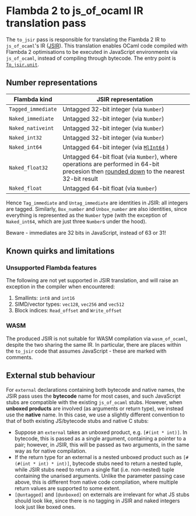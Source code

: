 # Flambda 2 to js_of_ocaml IR translation pass

The `to_jsir` pass is responsible for translating the Flambda 2 IR to `js_of_ocaml`'s IR ([JSIR](jsoo_imports/code.mli)). This translation enables OCaml code compiled with Flambda 2 optimisations to be executed in JavaScript environments via `js_of_ocaml`, instead of compiling through bytecode. The entry point is [`To_jsir.unit`](to_jsir.mli).

## Number representations
| Flambda kind       | JSIR representation                                                                                                                                                                                                |
|--------------------|--------------------------------------------------------------------------------------------------------------------------------------------------------------------------------------------------------------------|
| `Tagged_immediate` | Untagged 32-bit integer (via `Number`)                                                                                                                                                                             |
| `Naked_immediate`  | Untagged 32-bit integer (via `Number`)                                                                                                                                                                             |
| `Naked_nativeint`  | Untagged 32-bit integer (via `Number`)                                                                                                                                                                             |
| `Naked_int32`      | Untagged 32-bit integer (via `Number`)                                                                                                                                                                             |
| `Naked_int64`      | Untagged 64-bit integer (via [`MlInt64`](https://github.com/oxcaml/js_of_ocaml/blob/master/runtime/js/int64.js) )                                                                                                  |
| `Naked_float32`    | Untagged 64-bit float (via `Number`), where operations are performed in 64-bit precesion then [rounded down](https://github.com/oxcaml/js_of_ocaml/blob/master/runtime/js/float32.js) to the nearest 32-bit result |
| `Naked_float`      | Untagged 64-bit float (via `Number`)                                                                                                                                                                               |

Hence `Tag_immediate` and `Untag_immediate` are identities in JSIR: all integers are tagged. Similarly, `Box_number` and `Unbox_number` are also identities, since everything is represented as the `Number` type (with the exception of `Naked_int64`, which are just three `Number`s under the hood).

Beware - immediates are 32 bits in JavaScript, instead of 63 or 31!

## Known quirks and limitations

### Unsupported Flambda features
The following are not yet supported in JSIR translation, and will raise an exception in the compiler when encountered:

1. Smallints: `int8` and `int16`
2. SIMD/vector types: `vec128`, `vec256` and `vec512`
3. Block indices: `Read_offset` and `Write_offset`

### WASM
The produced JSIR is not suitable for WASM compilation via `wasm_of_ocaml`, despite the two sharing the same IR.
In particular, there are places within the `to_jsir` code that assumes JavaScript - these are marked with comments.

## External stub behaviour
For `external` declarations containing both bytecode and native names, the JSIR pass uses the **bytecode** name for most cases, and such JavaScript stubs are compatible with the existing `js_of_ocaml` stubs.
However, when **unboxed products** are involved (as arguments or return type), we instead use the **native** name. In this case, we use a slightly different convention to that of both existing JS/bytecode stubs and native C stubs:
- Suppose an `external` takes an unboxed product, e.g. `[#(int * int)]`. In bytecode, this is passed as a single argument, containing a pointer to a pair; however, in JSIR, this will be passed as two arguments, in the same way as for native compilation.
- If the return type for an external is a nested unboxed product such as `[#(#(int * int) * int)]`, bytecode stubs need to return a nested tuple, while JSIR stubs need to return a single flat (i.e. non-nested) tuple containing the unarised arguments. Unlike the parameter passing case above, this is different from native code compilation, where multiple return values are supported to some extent.
- `[@untagged]` and `[@unboxed]` on externals are irrelevant for what JS stubs should look like, since there is no tagging in JSIR and naked integers look just like boxed ones.

